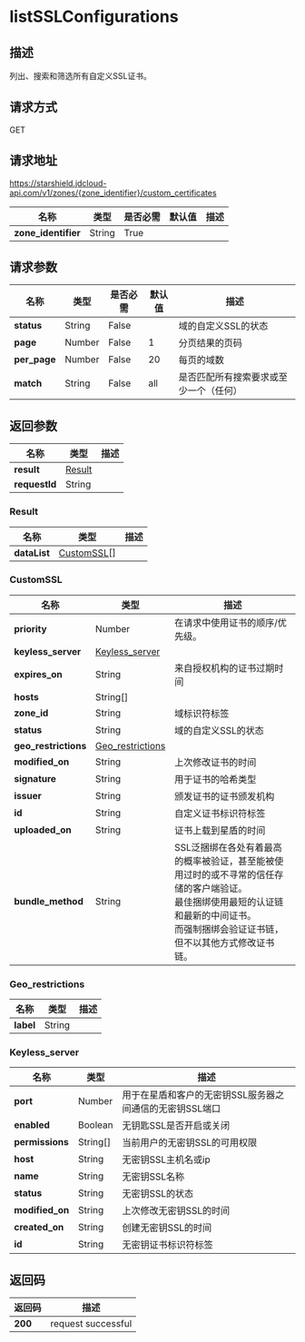 # listSSLConfigurations


## 描述
列出、搜索和筛选所有自定义SSL证书。


## 请求方式
GET

## 请求地址
https://starshield.jdcloud-api.com/v1/zones/{zone_identifier}/custom_certificates

|名称|类型|是否必需|默认值|描述|
|---|---|---|---|---|
|**zone_identifier**|String|True| | |

## 请求参数
|名称|类型|是否必需|默认值|描述|
|---|---|---|---|---|
|**status**|String|False| |域的自定义SSL的状态|
|**page**|Number|False|1|分页结果的页码|
|**per_page**|Number|False|20|每页的域数|
|**match**|String|False|all|是否匹配所有搜索要求或至少一个（任何）|


## 返回参数
|名称|类型|描述|
|---|---|---|
|**result**|[Result](#result)| |
|**requestId**|String| |

### <div id="Result">Result</div>
|名称|类型|描述|
|---|---|---|
|**dataList**|[CustomSSL[]](#customssl)| |
### <div id="CustomSSL">CustomSSL</div>
|名称|类型|描述|
|---|---|---|
|**priority**|Number|在请求中使用证书的顺序/优先级。<br>|
|**keyless_server**|[Keyless_server](#keyless_server)| |
|**expires_on**|String|来自授权机构的证书过期时间|
|**hosts**|String[]| |
|**zone_id**|String|域标识符标签|
|**status**|String|域的自定义SSL的状态|
|**geo_restrictions**|[Geo_restrictions](#geo_restrictions)| |
|**modified_on**|String|上次修改证书的时间|
|**signature**|String|用于证书的哈希类型|
|**issuer**|String|颁发证书的证书颁发机构|
|**id**|String|自定义证书标识符标签|
|**uploaded_on**|String|证书上载到星盾的时间|
|**bundle_method**|String|SSL泛捆绑在各处有着最高的概率被验证，甚至能被使用过时的或不寻常的信任存储的客户端验证。<br>最佳捆绑使用最短的认证链和最新的中间证书。<br>而强制捆绑会验证证书链，但不以其他方式修改证书链。<br>|
### <div id="Geo_restrictions">Geo_restrictions</div>
|名称|类型|描述|
|---|---|---|
|**label**|String| |
### <div id="Keyless_server">Keyless_server</div>
|名称|类型|描述|
|---|---|---|
|**port**|Number|用于在星盾和客户的无密钥SSL服务器之间通信的无密钥SSL端口|
|**enabled**|Boolean|无钥匙SSL是否开启或关闭|
|**permissions**|String[]|当前用户的无密钥SSL的可用权限|
|**host**|String|无密钥SSL主机名或ip|
|**name**|String|无密钥SSL名称|
|**status**|String|无密钥SSL的状态|
|**modified_on**|String|上次修改无密钥SSL的时间|
|**created_on**|String|创建无密钥SSL的时间|
|**id**|String|无密钥证书标识符标签|

## 返回码
|返回码|描述|
|---|---|
|**200**|request successful|
